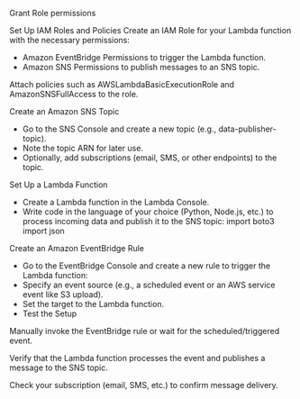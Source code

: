 
Grant Role permissions 

Set Up IAM Roles and Policies
Create an IAM Role for your Lambda function with the necessary permissions:
- Amazon EventBridge Permissions to trigger the Lambda function.
- Amazon SNS Permissions to publish messages to an SNS topic.

Attach policies such as AWSLambdaBasicExecutionRole and AmazonSNSFullAccess to the role.

Create an Amazon SNS Topic
- Go to the SNS Console and create a new topic (e.g., data-publisher-topic).
- Note the topic ARN for later use.
- Optionally, add subscriptions (email, SMS, or other endpoints) to the topic.

Set Up a Lambda Function
- Create a Lambda function in the Lambda Console.
- Write code in the language of your choice (Python, Node.js, etc.) to process incoming data and publish it to the SNS topic:
import boto3
import json


Create an Amazon EventBridge Rule
- Go to the EventBridge Console and create a new rule to trigger the Lambda function:
- Specify an event source (e.g., a scheduled event or an AWS service event like S3 upload).
- Set the target to the Lambda function.
- Test the Setup

Manually invoke the EventBridge rule or wait for the scheduled/triggered event.

Verify that the Lambda function processes the event and publishes a message to the SNS topic.

Check your subscription (email, SMS, etc.) to confirm message delivery.